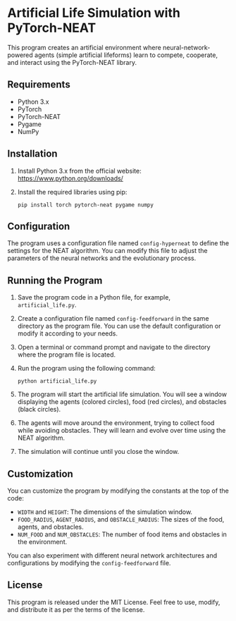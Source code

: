 # Artificial Life Simulation with PyTorch-NEAT

This program creates an artificial environment where neural-network-powered agents (simple artificial lifeforms) learn to compete, cooperate, and interact using the PyTorch-NEAT library.

## Requirements

- Python 3.x
- PyTorch
- PyTorch-NEAT
- Pygame
- NumPy

## Installation

1. Install Python 3.x from the official website: https://www.python.org/downloads/

2. Install the required libraries using pip:

   ```
   pip install torch pytorch-neat pygame numpy
   ```

## Configuration

The program uses a configuration file named `config-hyperneat` to define the settings for the NEAT algorithm. You can modify this file to adjust the parameters of the neural networks and the evolutionary process.

## Running the Program

1. Save the program code in a Python file, for example, `artificial_life.py`.

2. Create a configuration file named `config-feedforward` in the same directory as the program file. You can use the default configuration or modify it according to your needs.

3. Open a terminal or command prompt and navigate to the directory where the program file is located.

4. Run the program using the following command:

   ```
   python artificial_life.py
   ```

5. The program will start the artificial life simulation. You will see a window displaying the agents (colored circles), food (red circles), and obstacles (black circles).

6. The agents will move around the environment, trying to collect food while avoiding obstacles. They will learn and evolve over time using the NEAT algorithm.

7. The simulation will continue until you close the window.

## Customization

You can customize the program by modifying the constants at the top of the code:

- `WIDTH` and `HEIGHT`: The dimensions of the simulation window.
- `FOOD_RADIUS`, `AGENT_RADIUS`, and `OBSTACLE_RADIUS`: The sizes of the food, agents, and obstacles.
- `NUM_FOOD` and `NUM_OBSTACLES`: The number of food items and obstacles in the environment.

You can also experiment with different neural network architectures and configurations by modifying the `config-feedforward` file.

## License

This program is released under the MIT License. Feel free to use, modify, and distribute it as per the terms of the license.